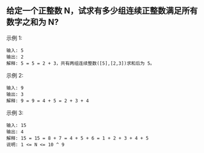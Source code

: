 ## 给定一个正整数 N，试求有多少组连续正整数满足所有数字之和为 N?

示例 1:
```
输入: 5
输出: 2
解释: 5 = 5 = 2 + 3，共有两组连续整数([5],[2,3])求和后为 5。
```
示例 2:
```
输入: 9
输出: 3
解释: 9 = 9 = 4 + 5 = 2 + 3 + 4
```
示例 3:
```
输入: 15
输出: 4
解释: 15 = 15 = 8 + 7 = 4 + 5 + 6 = 1 + 2 + 3 + 4 + 5
说明: 1 <= N <= 10 ^ 9
```